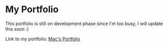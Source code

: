 <h1>My Portfolio</h1>

<p> This portfolio is still on development phase since I'm too busy, I will update this soon :) </p>

<p> Link to my portfolio: <a href="https://macky-y.github.io/macky-portfolio/">Mac's Portfolio</a> </p>
